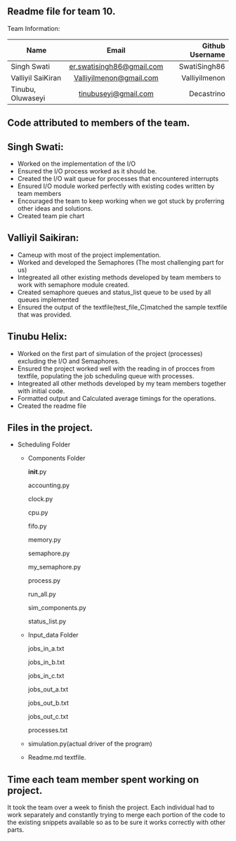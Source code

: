 
Readme file for team 10.
---------------------------

Team Information:

| Name                         | Email           | Github Username  |
| -----------------------------|:---------------:| ----------------:|
|   Singh Swati           | er.swatisingh86@gmail.com |SwatiSingh86|
|Valliyil SaiKiran|Valliyilmenon@gmail.com| Valliyilmenon |
|Tinubu, Oluwaseyi| tinubuseyi@gmail.com|Decastrino |



Code attributed to members of the team.
---------------------------------------

Singh Swati:
------------

- Worked on the implementation of the I/O 
- Ensured the I/O process worked as it should be.
- Created the I/O wait queue for processes that encountered interrupts
- Ensured I/O module worked perfectly with existing codes written by team members
- Encouraged the team to keep working when we got stuck by proferring other ideas and solutions.
- Created team pie chart

Valliyil Saikiran:
-----------------

- Cameup with most of the project implementation.
- Worked and developed the Semaphores (The most challenging part for us)
- Integreated all other existing methods developed by team members to work with semaphore module created.
- Created semaphore queues and status_list queue to be used by all queues implemented
- Ensured the output of the textfile(test_file_C)matched the sample textfile that was provided.

Tinubu Helix:
-------------

- Worked on the first part of simulation of the project (processes) excluding the I/O and Semaphores.
- Ensured the project worked well with the reading in of procces from textfile, populating the job scheduling queue with processes.
- Integreated all other methods developed by my team members together with initial code.
- Formatted output and Calculated average timings for the operations.
- Created the readme file

Files in the project.
---------------------------

* Scheduling Folder

	* Components Folder
	
		__init__.py
		
		accounting.py
		
		clock.py
		
		cpu.py
		
		fifo.py
		
		memory.py
		
		semaphore.py
		
		my_semaphore.py
		
		process.py
		
		run_all.py
		
		sim_components.py
		
		status_list.py
		
	* Input_data Folder
		
		jobs_in_a.txt
		
		jobs_in_b.txt
		
		jobs_in_c.txt
		
		jobs_out_a.txt
		
		jobs_out_b.txt
		
		jobs_out_c.txt
		
		processes.txt
	
	* simulation.py(actual driver of the program)
	* Readme.md textfile.

Time each team member spent working on project.
---------------------------
It took the team over a week to finish the project. Each individual had to work separately and constantly trying to merge
each portion of the code to the existing snippets available so as to be sure it works correctly with other parts.


